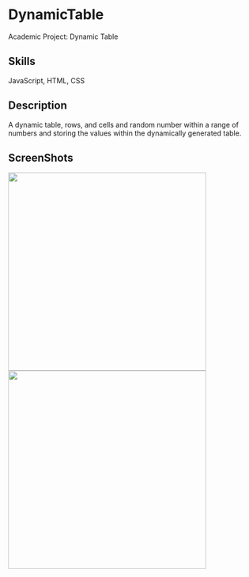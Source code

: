 # DynamicTable
Academic Project: Dynamic Table

## Skills

JavaScript, HTML, CSS

## Description

A dynamic table, rows, and cells and random number within a range of numbers and storing the values within the dynamically generated table.

## ScreenShots

<img src="https://user-images.githubusercontent.com/59883982/84433161-df512700-abfb-11ea-965d-a8f461292861.png" width="400"></img>
<img src="https://user-images.githubusercontent.com/59883982/83186667-dee46680-a0fa-11ea-9142-4b79e2273ca2.jpg" width="400"></img>


